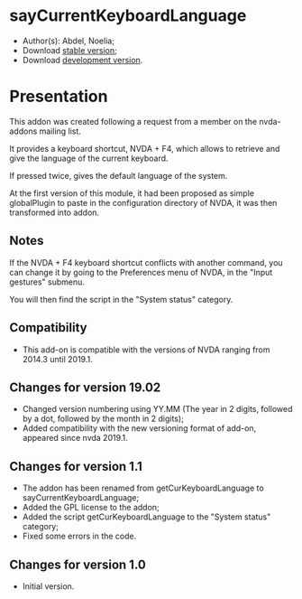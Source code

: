 # sayCurrentKeyboardLanguage

* Author(s): Abdel, Noelia;
* Download [stable version][1];
* Download [development version][1].

# Presentation #

This addon was created following a request from a member on the nvda-addons mailing list.

It provides a keyboard shortcut, NVDA + F4, which allows to retrieve and give the language of the current keyboard.

If pressed twice, gives the default language of the system.

At the first version of this module, it had been proposed as simple globalPlugin to paste in the configuration directory of NVDA, it was then transformed into addon.

## Notes ##

If the NVDA + F4 keyboard shortcut conflicts with another command, you can change it by going to the Preferences menu of NVDA, in the "Input gestures" submenu.

You will then find the script in the "System status" category.

## Compatibility ##

* This add-on is compatible with the versions of NVDA ranging from 2014.3 until 2019.1.

## Changes for version 19.02 ##

* Changed version numbering using YY.MM (The year in 2 digits, followed by a dot, followed by the month in 2 digits);
* Added compatibility with the new versioning format of add-on, appeared since nvda 2019.1.

## Changes for version 1.1 ##

* The addon has been renamed from getCurKeyboardLanguage to sayCurrentKeyboardLanguage;
* Added the GPL license to the addon;
* Added the script getCurKeyboardLanguage to the "System status" category;
* Fixed some errors in the code.

## Changes for version 1.0 ##

* Initial version.

[1]: https://addons.nvda-project.org/files/get.php?file=ckbl
